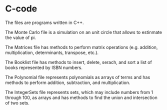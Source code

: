 # C-code

The files are programs written in C++.

The Monte Carlo file is a simulation on an unit circle that allows to estinmate the value of pi.

The Matrices file has methods to perform matrix operations (e.g. addition, multiplication, determinants, transpose, etc.).

The Booklist file has methods to insert, delete, serach, and sort a list of books represented by ISBN numbers.

The Polynomial file represents polynomials as arrays of terms and has methods to perform addition, subtraction, and multiplication.

The IntegerSets file represents sets, which may include numbers from 1 through 100, as arrays and has methods to find the union and intersection of two sets.
